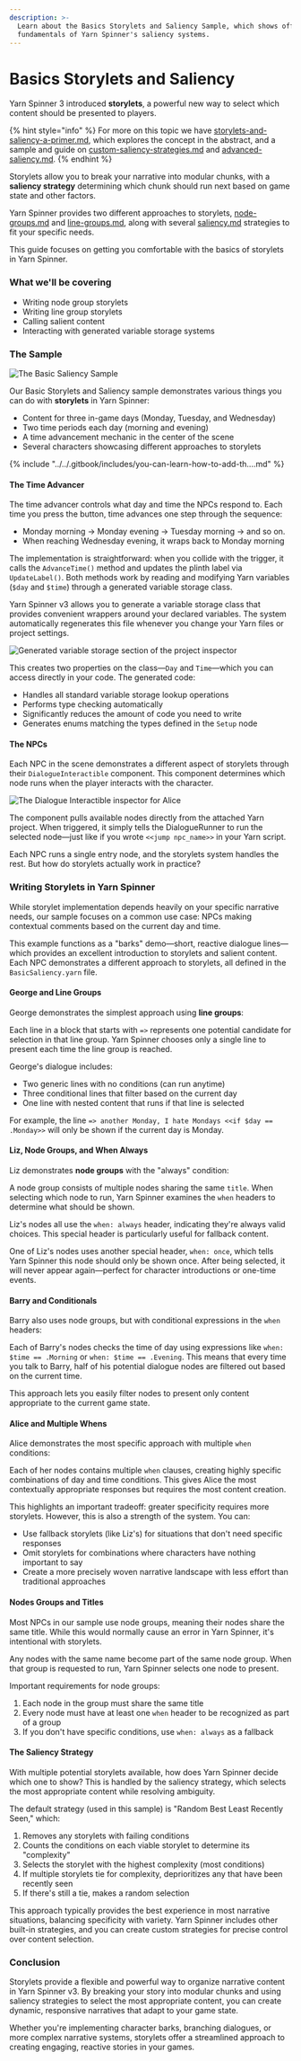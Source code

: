 ```yaml
---
description: >-
  Learn about the Basics Storylets and Saliency Sample, which shows off the
  fundamentals of Yarn Spinner's saliency systems.
---
```


# Basics Storylets and Saliency

Yarn Spinner 3 introduced **storylets**, a powerful new way to select which content should be presented to players.&#x20;

{% hint style="info" %}
For more on this topic we have [storylets-and-saliency-a-primer.md](../../write-yarn-scripts/advanced-scripting/storylets-and-saliency-a-primer.md "mention"), which explores the concept in the abstract, and a sample and guide on [custom-saliency-strategies.md](custom-saliency-strategies.md "mention") and [advanced-saliency.md](advanced-saliency.md "mention").
{% endhint %}

Storylets allow you to break your narrative into modular chunks, with a **saliency strategy** determining which chunk should run next based on game state and other factors.

Yarn Spinner provides two different approaches to storylets, [node-groups.md](../../write-yarn-scripts/advanced-scripting/node-groups.md "mention") and [line-groups.md](../../write-yarn-scripts/scripting-fundamentals/line-groups.md "mention"), along with several [saliency.md](../../write-yarn-scripts/advanced-scripting/saliency.md "mention") strategies to fit your specific needs.&#x20;

This guide focuses on getting you comfortable with the basics of storylets in Yarn Spinner.

### What we'll be covering

* Writing node group storylets
* Writing line group storylets
* Calling salient content
* Interacting with generated variable storage systems

### The Sample

![The Basic Saliency Sample](<../../.gitbook/assets/01 (2).png>)

Our Basic Storylets and Saliency sample demonstrates various things you can do with **storylets** in Yarn Spinner:

* Content for three in-game days (Monday, Tuesday, and Wednesday)
* Two time periods each day (morning and evening)
* A time advancement mechanic in the center of the scene
* Several characters showcasing different approaches to storylets

{% include "../../.gitbook/includes/you-can-learn-how-to-add-th....md" %}

#### The Time Advancer

The time advancer controls what day and time the NPCs respond to. Each time you press the button, time advances one step through the sequence:

* Monday morning → Monday evening → Tuesday morning → and so on.
* When reaching Wednesday evening, it wraps back to Monday morning

The implementation is straightforward: when you collide with the trigger, it calls the `AdvanceTime()` method and updates the plinth label via `UpdateLabel()`. Both methods work by reading and modifying Yarn variables (`$day` and `$time`) through a generated variable storage class.

Yarn Spinner v3 allows you to generate a variable storage class that provides convenient wrappers around your declared variables. The system automatically regenerates this file whenever you change your Yarn files or project settings.

![Generated variable storage section of the project inspector](<../../.gitbook/assets/02 (1).png>)

This creates two properties on the class—`Day` and `Time`—which you can access directly in your code. The generated code:

* Handles all standard variable storage lookup operations
* Performs type checking automatically
* Significantly reduces the amount of code you need to write
* Generates enums matching the types defined in the `Setup` node

#### The NPCs

Each NPC in the scene demonstrates a different aspect of storylets through their `DialogueInteractible` component. This component determines which node runs when the player interacts with the character.

![The Dialogue Interactible inspector for Alice](<../../.gitbook/assets/03 (1).png>)

The component pulls available nodes directly from the attached Yarn project. When triggered, it simply tells the DialogueRunner to run the selected node—just like if you wrote `<<jump npc_name>>` in your Yarn script.

Each NPC runs a single entry node, and the storylets system handles the rest. But how do storylets actually work in practice?

### Writing Storylets in Yarn Spinner

While storylet implementation depends heavily on your specific narrative needs, our sample focuses on a common use case: NPCs making contextual comments based on the current day and time.

This example functions as a "barks" demo—short, reactive dialogue lines—which provides an excellent introduction to storylets and salient content. Each NPC demonstrates a different approach to storylets, all defined in the `BasicSaliency.yarn` file.

#### George and Line Groups

George demonstrates the simplest approach using **line groups**:

Each line in a block that starts with `=>` represents one potential candidate for selection in that line group. Yarn Spinner chooses only a single line to present each time the line group is reached.

George's dialogue includes:

* Two generic lines with no conditions (can run anytime)
* Three conditional lines that filter based on the current day
* One line with nested content that runs if that line is selected

For example, the line `=> another Monday, I hate Mondays <<if $day == .Monday>>` will only be shown if the current day is Monday.

#### Liz, Node Groups, and When Always

Liz demonstrates **node groups** with the "always" condition:

A node group consists of multiple nodes sharing the same `title`. When selecting which node to run, Yarn Spinner examines the `when` headers to determine what should be shown.

Liz's nodes all use the `when: always` header, indicating they're always valid choices. This special header is particularly useful for fallback content.

One of Liz's nodes uses another special header, `when: once`, which tells Yarn Spinner this node should only be shown once. After being selected, it will never appear again—perfect for character introductions or one-time events.

#### Barry and Conditionals

Barry also uses node groups, but with conditional expressions in the `when` headers:

Each of Barry's nodes checks the time of day using expressions like `when: $time == .Morning` or `when: $time == .Evening`. This means that every time you talk to Barry, half of his potential dialogue nodes are filtered out based on the current time.

This approach lets you easily filter nodes to present only content appropriate to the current game state.

#### Alice and Multiple Whens

Alice demonstrates the most specific approach with multiple `when` conditions:

Each of her nodes contains multiple `when` clauses, creating highly specific combinations of day and time conditions. This gives Alice the most contextually appropriate responses but requires the most content creation.

This highlights an important tradeoff: greater specificity requires more storylets. However, this is also a strength of the system. You can:

* Use fallback storylets (like Liz's) for situations that don't need specific responses
* Omit storylets for combinations where characters have nothing important to say
* Create a more precisely woven narrative landscape with less effort than traditional approaches

#### Nodes Groups and Titles

Most NPCs in our sample use node groups, meaning their nodes share the same title. While this would normally cause an error in Yarn Spinner, it's intentional with storylets.

Any nodes with the same name become part of the same node group. When that group is requested to run, Yarn Spinner selects one node to present.

Important requirements for node groups:

1. Each node in the group must share the same title
2. Every node must have at least one `when` header to be recognized as part of a group
3. If you don't have specific conditions, use `when: always` as a fallback

#### The Saliency Strategy

With multiple potential storylets available, how does Yarn Spinner decide which one to show? This is handled by the saliency strategy, which selects the most appropriate content while resolving ambiguity.

The default strategy (used in this sample) is "Random Best Least Recently Seen," which:

1. Removes any storylets with failing conditions
2. Counts the conditions on each viable storylet to determine its "complexity"
3. Selects the storylet with the highest complexity (most conditions)
4. If multiple storylets tie for complexity, deprioritizes any that have been recently seen
5. If there's still a tie, makes a random selection

This approach typically provides the best experience in most narrative situations, balancing specificity with variety. Yarn Spinner includes other built-in strategies, and you can create custom strategies for precise control over content selection.

### Conclusion

Storylets provide a flexible and powerful way to organize narrative content in Yarn Spinner v3. By breaking your story into modular chunks and using saliency strategies to select the most appropriate content, you can create dynamic, responsive narratives that adapt to your game state.

Whether you're implementing character barks, branching dialogues, or more complex narrative systems, storylets offer a streamlined approach to creating engaging, reactive stories in your games.
